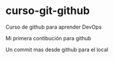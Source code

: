 # curso-git-github
Curso de github para aprender DevOps

Mi primera contibución para github

Un commit mas desde github para el local
